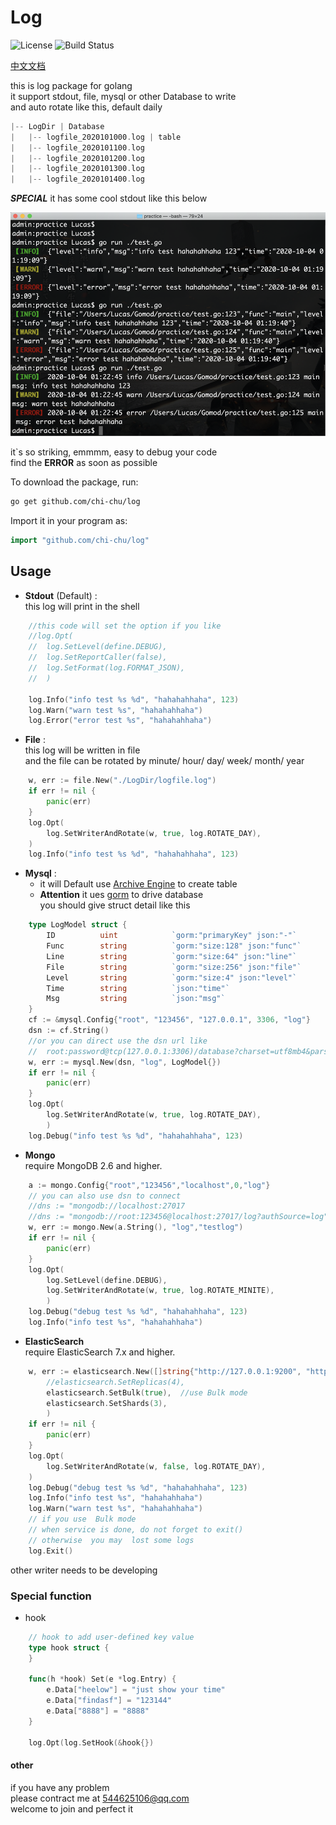 # Log  
![License](https://img.shields.io/:license-apache-blue.svg)  ![Build Status](https://travis-ci.org/chi-chu/log.svg?branch=master)

[中文文档](./README_CN.md)

this is log package for golang  
it support stdout, file, mysql or other Database to write  
and auto rotate like this, default daily
```go
|-- LogDir | Database  
|   |-- logfile_2020101000.log | table
|   |-- logfile_2020101100.log
|   |-- logfile_2020101200.log
|   |-- logfile_2020101300.log 
|   |-- logfile_2020101400.log
```
**_SPECIAL_** it has some cool stdout like this below 

![Image text](example.png)  

it`s so striking, emmmm, easy to debug your code  
find the **ERROR** as soon as possible

To download the package, run:
```bash
go get github.com/chi-chu/log
```
Import it in your program as:
```go
import "github.com/chi-chu/log"
```

## Usage
- **Stdout** (Default) :  
this log will print in the shell
```go
    //this code will set the option if you like
    //log.Opt(
    //  log.SetLevel(define.DEBUG),
    //  log.SetReportCaller(false),
    //  log.SetFormat(log.FORMAT_JSON),
    //  )

    log.Info("info test %s %d", "hahahahhaha", 123)
    log.Warn("warn test %s", "hahahahhaha")
    log.Error("error test %s", "hahahahhaha")
```

- **File**  :  
this log will be written in file  
and the file can be rotated by minute/ hour/ day/ week/ month/ year 
```go
    w, err := file.New("./LogDir/logfile.log")
    if err != nil {
        panic(err)
    }
    log.Opt(
        log.SetWriterAndRotate(w, true, log.ROTATE_DAY),
    )
    log.Info("info test %s %d", "hahahahhaha", 123)
```

- **Mysql** :  
    - it will Default use [Archive Engine](https://dev.mysql.com/doc/index-archive.html) to create table
    - **__Attention__** it ues [gorm](https://github.com/go-gorm/gorm) to drive database  
    you should give struct detail like this 
```go
    type LogModel struct {
    	ID        	uint            `gorm:"primaryKey" json:"-"`
    	Func		string          `gorm:"size:128" json:"func"`
    	Line		string          `gorm:"size:64" json:"line"`
    	File		string          `gorm:"size:256" json:"file"`
    	Level		string          `gorm:"size:4" json:"level"`
    	Time		string          `json:"time"`
    	Msg	        string          `json:"msg"`
    }
    cf := &mysql.Config{"root", "123456", "127.0.0.1", 3306, "log"}
    dsn := cf.String()
    //or you can direct use the dsn url like
    //  root:password@tcp(127.0.0.1:3306)/database?charset=utf8mb4&parseTime=True&loc=Local
    w, err := mysql.New(dsn, "log", LogModel{})
    if err != nil {
        panic(err)
    }
    log.Opt(
        log.SetWriterAndRotate(w, true, log.ROTATE_DAY),
        )
    log.Debug("info test %s %d", "hahahahhaha", 123)
```

- **Mongo**  
require MongoDB 2.6 and higher.
```go
    a := mongo.Config{"root","123456","localhost",0,"log"}
    // you can also use dsn to connect
    //dns := "mongodb://localhost:27017
    //dns := "mongodb://root:123456@localhost:27017/log?authSource=log" 
    w, err := mongo.New(a.String(), "log","testlog")
    if err != nil {
        panic(err)
    }
    log.Opt(
        log.SetLevel(define.DEBUG),
        log.SetWriterAndRotate(w, true, log.ROTATE_MINITE),
        )
    log.Debug("debug test %s %d", "hahahahhaha", 123)
    log.Info("info test %s", "hahahahhaha")
```

- **ElasticSearch**  
require ElasticSearch 7.x and higher.  
```go
    w, err := elasticsearch.New([]string{"http://127.0.0.1:9200", "http://127.0.0.2:9200"}, "log", 
        //elasticsearch.SetReplicas(4),
        elasticsearch.SetBulk(true),  //use Bulk mode
        elasticsearch.SetShards(3),
        )
    if err != nil {
        panic(err)
    }
    log.Opt(
        log.SetWriterAndRotate(w, false, log.ROTATE_DAY),
    )
    log.Debug("debug test %s %d", "hahahahhaha", 123)
    log.Info("info test %s", "hahahahhaha")
    log.Warn("warn test %s", "hahahahhaha")
    // if you use  Bulk mode
    // when service is done, do not forget to exit()
    // otherwise  you may  lost some logs
    log.Exit()
```
other writer needs to be developing  
  
  
  

### Special function
- hook
```go
    // hook to add user-defined key value
    type hook struct {
    }

    func(h *hook) Set(e *log.Entry) {
    	e.Data["heelow"] = "just show your time"
    	e.Data["findasf"] = "123144"
    	e.Data["8888"] = "8888"
    }

    log.Opt(log.SetHook(&hook{})
```

#### other 
if you have any problem  
please contract me at  544625106@qq.com  
welcome to join and perfect it
